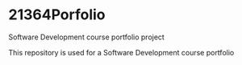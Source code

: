 # 21364Porfolio
Software Development course portfolio project

This repository is used for a Software Development course portfolio
